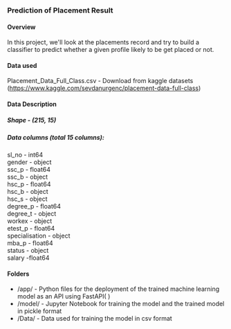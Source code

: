 ### Prediction of Placement Result

#### Overview 

In this project, we'll look at the placements record and try to build a classifier to predict whether a given profile likely to be get placed or not.

#### Data used

Placement_Data_Full_Class.csv - Download from kaggle datasets (https://www.kaggle.com/sevdanurgenc/placement-data-full-class)

#### Data Description

##### Shape - (215, 15)

##### Data columns (total 15 columns):
sl_no - int64<br>
gender -  object<br>
ssc_p - float64<br>
ssc_b - object<br>
hsc_p - float64<br>
hsc_b - object<br>
hsc_s - object<br>
degree_p - float64<br>
degree_t - object<br>
workex - object<br>
etest_p - float64<br>
specialisation - object<br>
mba_p - float64<br>
status - object<br>
salary -float64<br>

#### Folders

* /app/ - Python files for the deployment of the trained machine learning model as an API using FastAPI( )
* /model/ - Jupyter Notebook for training the model and the trained model in pickle format
* /Data/ - Data used for training the model in csv format
